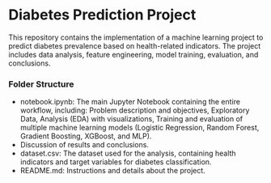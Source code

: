 # Diabetes Prediction Project
This repository contains the implementation of a machine learning project to predict diabetes prevalence based on health-related indicators. The project includes data analysis, feature engineering, model training, evaluation, and conclusions.

### Folder Structure
* notebook.ipynb: The main Jupyter Notebook containing the entire workflow, including: Problem description and objectives, Exploratory Data, Analysis (EDA) with visualizations, Training and evaluation of multiple machine learning models (Logistic Regression, Random Forest, Gradient Boosting, XGBoost, and MLP).
* Discussion of results and conclusions.
* dataset.csv: The dataset used for the analysis, containing health indicators and target variables for diabetes classification.
* README.md: Instructions and details about the project.


